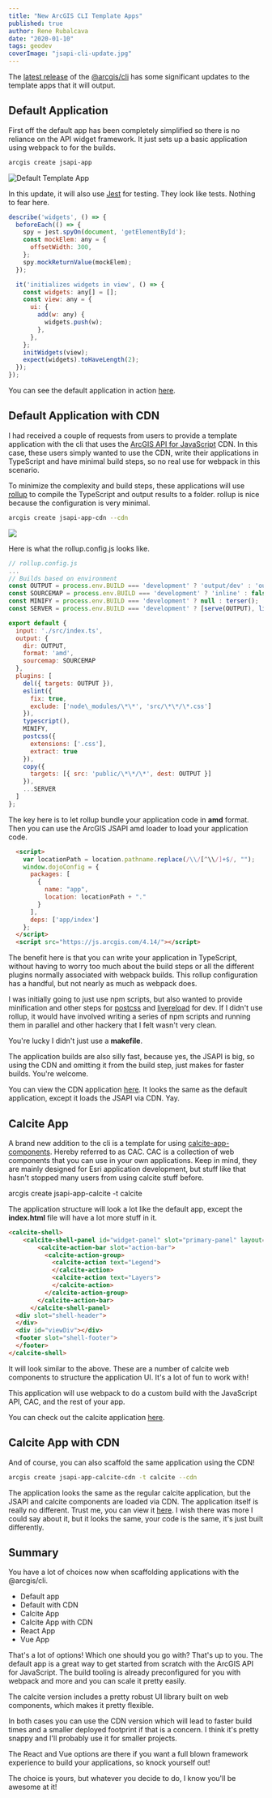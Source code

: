 ```yaml
---
title: "New ArcGIS CLI Template Apps"
published: true
author: Rene Rubalcava
date: "2020-01-10"
tags: geodev
coverImage: "jsapi-cli-update.jpg"
---
```


The [latest release](https://github.com/Esri/arcgis-js-cli/releases/tag/4.14.0) of the [@arcgis/cli](https://github.com/Esri/arcgis-js-cli) has some significant updates to the template apps that it will output.

## Default Application

First off the default app has been completely simplified so there is no reliance on the API widget framework. It just sets up a basic application using webpack to for the builds.

```bash
arcgis create jsapi-app
```

![Default Template App](images/image.png)

In this update, it will also use [Jest](https://jestjs.io/) for testing. They look like tests. Nothing to fear here.

```js
describe('widgets', () => {
  beforeEach(() => {
    spy = jest.spyOn(document, 'getElementById');
    const mockElem: any = {
      offsetWidth: 300,
    };
    spy.mockReturnValue(mockElem);
  });

  it('initializes widgets in view', () => {
    const widgets: any[] = [];
    const view: any = {
      ui: {
        add(w: any) {
          widgets.push(w);
        },
      },
    };
    initWidgets(view);
    expect(widgets).toHaveLength(2);
  });
});
```

You can see the default application in action [here](https://jsapi-app-default-414.surge.sh/).

## Default Application with CDN

I had received a couple of requests from users to provide a template application with the cli that uses the [ArcGIS API for JavaScript](https://developers.arcgis.com/javascript/) CDN. In this case, these users simply wanted to use the CDN, write their applications in TypeScript and have minimal build steps, so no real use for webpack in this scenario.

To minimize the complexity and build steps, these applications will use [rollup](https://rollupjs.org/) to compile the TypeScript and output results to a folder. rollup is nice because the configuration is very minimal.

```bash
arcgis create jsapi-app-cdn --cdn
```

![](images/image-2.png)

Here is what the rollup.config.js looks like.

```js
// rollup.config.js
...
// Builds based on environment
const OUTPUT = process.env.BUILD === 'development' ? 'output/dev' : 'output/dist';
const SOURCEMAP = process.env.BUILD === 'development' ? 'inline' : false;
const MINIFY = process.env.BUILD === 'development' ? null : terser();
const SERVER = process.env.BUILD === 'development' ? [serve(OUTPUT), livereload(OUTPUT)] : [];

export default {
  input: './src/index.ts',
  output: {
    dir: OUTPUT,
    format: 'amd',
    sourcemap: SOURCEMAP
  },
  plugins: [
    del({ targets: OUTPUT }),
    eslint({
      fix: true,
      exclude: ['node\_modules/\*\*', 'src/\*\*/\*.css']
    }),
    typescript(),
    MINIFY,
    postcss({
      extensions: ['.css'],
      extract: true
    }),
    copy({
      targets: [{ src: 'public/\*\*/\*', dest: OUTPUT }]
    }),
    ...SERVER
  ]
};
```

The key here is to let rollup bundle your application code in **amd** format. Then you can use the ArcGIS JSAPI amd loader to load your application code.

```html
  <script>
    var locationPath = location.pathname.replace(/\\/[^\\/]+$/, "");
    window.dojoConfig = {
      packages: [
        {
          name: "app",
          location: locationPath + "."
        }
      ],
      deps: ['app/index']
    };
  </script>
  <script src="https://js.arcgis.com/4.14/"></script>
```

The benefit here is that you can write your application in TypeScript, without having to worry too much about the build steps or all the different plugins normally associated with webpack builds. This rollup configuration has a handful, but not nearly as much as webpack does.

I was initially going to just use npm scripts, but also wanted to provide minification and other steps for [postcss](https://postcss.org/) and [livereload](http://livereload.com/) for dev. If I didn't use rollup, it would have involved writing a series of npm scripts and running them in parallel and other hackery that I felt wasn't very clean.

You're lucky I didn't just use a **makefile**.

The application builds are also silly fast, because yes, the JSAPI is big, so using the CDN and omitting it from the build step, just makes for faster builds. You're welcome.

You can view the CDN application [here](https://jsapi-app-cdn-414.surge.sh/). It looks the same as the default application, except it loads the JSAPI via CDN. Yay.

## Calcite App

A brand new addition to the cli is a template for using [calcite-app-components](https://esri.github.io/calcite-app-components). Hereby referred to as CAC. CAC is a collection of web components that you can use in your own applications. Keep in mind, they are mainly designed for Esri application development, but stuff like that hasn't stopped many users from using calcite stuff before.

arcgis create jsapi-app-calcite -t calcite

The application structure will look a lot like the default app, except the **index.html** file will have a lot more stuff in it.

```html
<calcite-shell>
    <calcite-shell-panel id="widget-panel" slot="primary-panel" layout="leading">
        <calcite-action-bar slot="action-bar">
          <calcite-action-group>
            <calcite-action text="Legend">
            </calcite-action>
            <calcite-action text="Layers">
            </calcite-action>
          </calcite-action-group>
        </calcite-action-bar>
      </calcite-shell-panel>
  <div slot="shell-header">
  </div>
  <div id="viewDiv"></div>
  <footer slot="shell-footer">
  </footer>
</calcite-shell>
```

It will look similar to the above. These are a number of calcite web components to structure the application UI. It's a lot of fun to work with!

This application will use webpack to do a custom build with the JavaScript API, CAC, and the rest of your app.

You can check out the calcite application [here](https://jsapi-app-calcite-414.surge.sh/).

## Calcite App with CDN

And of course, you can also scaffold the same application using the CDN!

```bash
arcgis create jsapi-app-calcite-cdn -t calcite --cdn
```

The application looks the same as the regular calcite application, but the JSAPI and calcite components are loaded via CDN. The application itself is really no different. Trust me, you can view it [here](https://jsapi-app-calcite-cdn-414.surge.sh/). I wish there was more I could say about it, but it looks the same, your code is the same, it's just built differently.

## Summary

You have a lot of choices now when scaffolding applications with the @arcgis/cli.

- Default app
- Default with CDN
- Calcite App
- Calcite App with CDN
- React App
- Vue App

That's a lot of options! Which one should you go with? That's up to you. The default app is a great way to get started from scratch with the ArcGIS API for JavaScript. The build tooling is already preconfigured for you with webpack and more and you can scale it pretty easily.

The calcite version includes a pretty robust UI library built on web components, which makes it pretty flexible.

In both cases you can use the CDN version which will lead to faster build times and a smaller deployed footprint if that is a concern. I think it's pretty snappy and I'll probably use it for smaller projects.

The React and Vue options are there if you want a full blown framework experience to build your applications, so knock yourself out!

The choice is yours, but whatever you decide to do, I know you'll be awesome at it!
